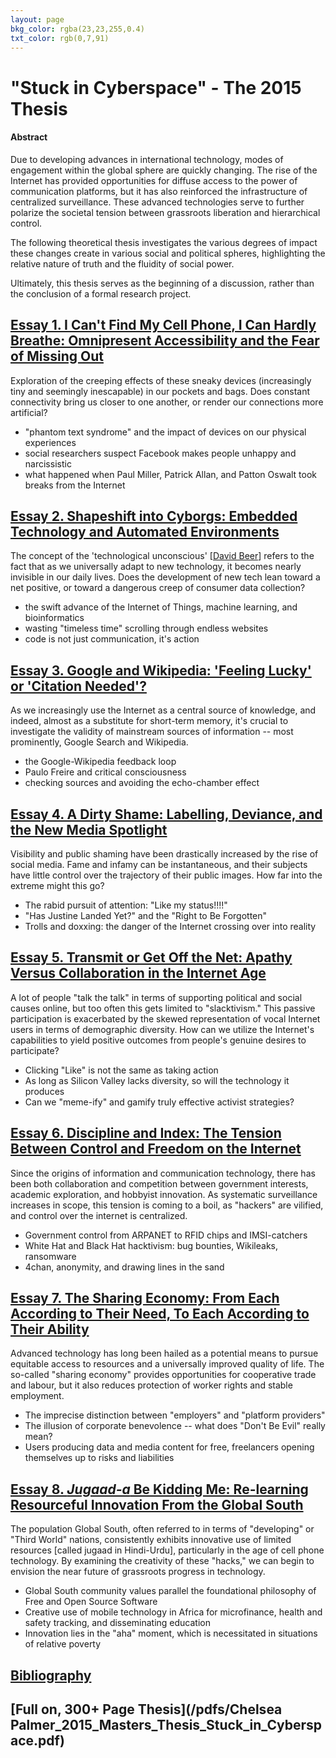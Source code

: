 ```yaml
---
layout: page
bkg_color: rgba(23,23,255,0.4)
txt_color: rgb(0,7,91)
---
```


# "Stuck in Cyberspace" - The 2015 Thesis

#### Abstract

Due to developing advances in international technology, modes of engagement
within the global sphere are quickly changing.  The rise of the Internet has
provided opportunities for diffuse access to the power of communication
platforms, but it has also reinforced the infrastructure of centralized surveillance.
These advanced technologies serve to further polarize the societal tension
between grassroots liberation and hierarchical control.

The following theoretical thesis investigates the various degrees of impact these
changes create in various social and political spheres, highlighting the relative nature of truth and the fluidity of social power.

Ultimately, this thesis serves as the beginning of a
discussion, rather than the conclusion of a formal research project.

## [Essay 1. I Can't Find My Cell Phone, I Can Hardly Breathe: Omnipresent Accessibility and the Fear of Missing Out](/pdfs/chelsea_palmer_2015_SIC_essay1.pdf)

Exploration of the creeping effects of these sneaky devices (increasingly tiny and seemingly inescapable) in our pockets and bags. Does constant connectivity bring us closer to one another, or render our connections more artificial?

* "phantom text syndrome" and the impact of devices on our physical experiences
* social researchers suspect Facebook makes people unhappy and narcissistic
* what happened when Paul Miller, Patrick Allan, and Patton Oswalt took breaks from the Internet


## [Essay 2. Shapeshift into Cyborgs: Embedded Technology and Automated Environments](/pdfs/chelsea_palmer_2015_SIC_essay2.pdf)

The concept of the 'technological unconscious' [[David Beer](davidbeer.net)] refers to the fact that as we universally adapt to new technology, it becomes nearly invisible in our daily lives. Does the development of new tech lean toward a net positive, or toward a dangerous creep of consumer data collection?

* the swift advance of the Internet of Things, machine learning, and bioinformatics
* wasting "timeless time" scrolling through endless websites
* code is not just communication, it's action


## [Essay 3. Google and Wikipedia: 'Feeling Lucky' or 'Citation Needed'?](/pdfs/chelsea_palmer_2015_SIC_essay3.pdf)

As we increasingly use the Internet as a central source of knowledge, and indeed, almost as a substitute for short-term memory, it's crucial to investigate the validity of mainstream sources of information -- most prominently, Google Search and Wikipedia.

* the Google-Wikipedia feedback loop
* Paulo Freire and critical consciousness
* checking sources and avoiding the echo-chamber effect


## [Essay 4. A Dirty Shame: Labelling, Deviance, and the New Media Spotlight](/pdfs/chelsea_palmer_2015_SIC_essay4.pdf)

Visibility and public shaming have been drastically increased by the rise of social media. Fame and infamy can be instantaneous, and their subjects have little control over the trajectory of their public images. How far into the extreme might this go?

* The rabid pursuit of attention: "Like my status!!!!"
* "Has Justine Landed Yet?" and the "Right to Be Forgotten"
* Trolls and doxxing: the danger of the Internet crossing over into reality


## [Essay 5. Transmit or Get Off the Net: Apathy Versus Collaboration in the Internet Age](/pdfs/chelsea_palmer_2015_SIC_essay5.pdf)

A lot of people "talk the talk" in terms of supporting political and social causes online, but too often this gets limited to "slacktivism." This passive participation is exacerbated by the skewed representation of vocal Internet users in terms of demographic diversity. How can we utilize the Internet's capabilities to yield positive outcomes from people's genuine desires to participate?

* Clicking "Like" is not the same as taking action
* As long as Silicon Valley lacks diversity, so will the technology it produces
* Can we "meme-ify" and gamify truly effective activist strategies?


## [Essay 6. Discipline and Index: The Tension Between Control and Freedom on the Internet](/pdfs/chelsea_palmer_2015_SIC_essay6.pdf)

Since the origins of information and communication technology, there has been both collaboration and competition between government interests, academic exploration, and hobbyist innovation. As systematic surveillance increases in scope, this tension is coming to a boil, as "hackers" are vilified, and control over the internet is centralized.

* Government control from ARPANET to RFID chips and IMSI-catchers
* White Hat and Black Hat hacktivism: bug bounties, Wikileaks, ransomware
* 4chan, anonymity, and drawing lines in the sand


## [Essay 7. The Sharing Economy: From Each According to Their Need, To Each According to Their Ability](/pdfs/chelsea_palmer_2015_SIC_essay7.pdf)

Advanced technology has long been hailed as a potential means to pursue equitable access to resources and a universally improved quality of life. The so-called "sharing economy" provides opportunities for cooperative trade and labour, but it also reduces protection of worker rights and stable employment.

* The imprecise distinction between "employers" and "platform providers"
* The illusion of corporate benevolence -- what does "Don't Be Evil" really mean?
* Users producing data and media content for free, freelancers opening themselves up to risks and liabilities


## [Essay 8. *Jugaad-a* Be Kidding Me: Re-learning Resourceful Innovation From the Global South](/pdfs/chelsea_palmer_2015_SIC_essay8.pdf)

The population Global South, often referred to in terms of "developing" or "Third World" nations, consistently exhibits innovative use of limited resources [called jugaad in Hindi-Urdu], particularly in the age of cell phone technology. By examining the creativity of these "hacks," we can begin to envision the near future of grassroots progress in technology.

* Global South community values parallel the foundational philosophy of Free and Open Source Software
* Creative use of mobile technology in Africa for microfinance, health and safety tracking, and disseminating education
* Innovation lies in the "aha" moment, which is necessitated in situations of relative poverty


## [Bibliography](/pdfs/chelsea_palmer_2015_SIC_bibliography.pdf)

## [Full on, 300+ Page Thesis](/pdfs/Chelsea Palmer_2015_Masters_Thesis_Stuck_in_Cyberspace.pdf)
